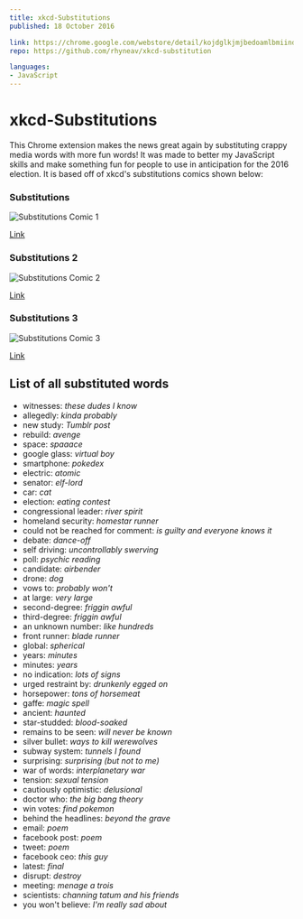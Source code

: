 ```yaml
---
title: xkcd-Substitutions
published: 18 October 2016

link: https://chrome.google.com/webstore/detail/kojdglkjmjbedoamlbmiindjkocemmga
repo: https://github.com/rhyneav/xkcd-substitution

languages:
- JavaScript
---
```


# xkcd-Substitutions

This Chrome extension makes the news great again by substituting crappy media words with more fun words! 
It was made to better my JavaScript skills and make something fun for people to use in anticipation for the 2016 election.
It is based off of xkcd's substitutions comics shown below:

### Substitutions
![Substitutions Comic 1](http://imgs.xkcd.com/comics/substitutions.png)

[Link](http://www.xkcd.com/1288/)

### Substitutions 2
![Substitutions Comic 2](http://imgs.xkcd.com/comics/substitutions_2.png)

[Link](https://xkcd.com/1625/)

### Substitutions 3
![Substitutions Comic 3](http://imgs.xkcd.com/comics/substitutions_3.png)

[Link](https://xkcd.com/1679/)

## List of all substituted words
- witnesses: *these dudes I know* 
- allegedly: *kinda probably* 
- new study: *Tumblr post* 
- rebuild: *avenge* 
- space: *spaaace* 
- google glass: *virtual boy* 
- smartphone: *pokedex* 
- electric: *atomic* 
- senator: *elf-lord* 
- car: *cat* 
- election: *eating contest* 
- congressional leader: *river spirit* 
- homeland security: *homestar runner* 
- could not be reached for comment: *is guilty and everyone knows it* 
- debate: *dance-off* 
- self driving: *uncontrollably swerving* 
- poll: *psychic reading* 
- candidate: *airbender* 
- drone: *dog* 
- vows to: *probably won't* 
- at large: *very large* 
- second-degree: *friggin awful* 
- third-degree: *friggin awful* 
- an unknown number: *like hundreds* 
- front runner: *blade runner* 
- global: *spherical* 
- years: *minutes* 
- minutes: *years* 
- no indication: *lots of signs* 
- urged restraint by: *drunkenly egged on* 
- horsepower: *tons of horsemeat* 
- gaffe: *magic spell* 
- ancient: *haunted* 
- star-studded: *blood-soaked* 
- remains to be seen: *will never be known* 
- silver bullet: *ways to kill werewolves* 
- subway system: *tunnels I found* 
- surprising: *surprising (but not to me)* 
- war of words: *interplanetary war* 
- tension: *sexual tension* 
- cautiously optimistic: *delusional* 
- doctor who: *the big bang theory* 
- win votes: *find pokemon* 
- behind the headlines: *beyond the grave* 
- email: *poem* 
- facebook post: *poem* 
- tweet: *poem* 
- facebook ceo: *this guy* 
- latest: *final* 
- disrupt: *destroy* 
- meeting: *menage a trois* 
- scientists: *channing tatum and his friends* 
- you won't believe: *I'm really sad about* 